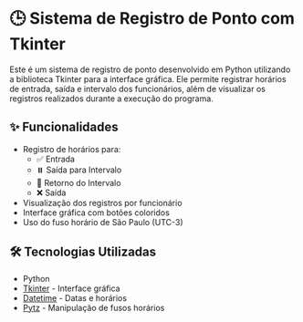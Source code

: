 # 🕒 Sistema de Registro de Ponto com Tkinter
Este é um sistema de registro de ponto desenvolvido em Python utilizando a biblioteca Tkinter para a interface gráfica. Ele permite registrar horários de entrada, saída e intervalo dos funcionários, além de visualizar os registros realizados durante a execução do programa.

## ✨ Funcionalidades
- Registro de horários para:
  - ✅ Entrada
  - ⏸️ Saída para Intervalo
  - 🔁 Retorno do Intervalo
  - ❌ Saída
- Visualização dos registros por funcionário
- Interface gráfica com botões coloridos
- Uso do fuso horário de São Paulo (UTC-3)

## 🛠 Tecnologias Utilizadas
- Python 
- [Tkinter](https://docs.python.org/3/library/tkinter.html) - Interface gráfica
- [Datetime](https://docs.python.org/3/library/datetime.html) - Datas e horários
- [Pytz](https://pypi.org/project/pytz/) - Manipulação de fusos horários
